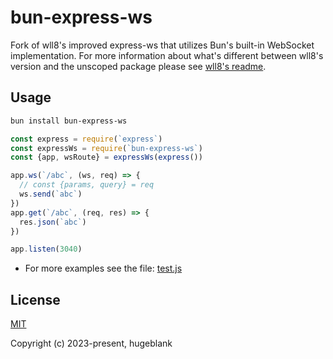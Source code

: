# bun-express-ws
Fork of wll8's improved express-ws that utilizes Bun's built-in WebSocket implementation. For more information about what's different between wll8's version and the unscoped package please see [wll8's readme](https://github.com/wll8/express-ws#readme).


## Usage

``` sh
bun install bun-express-ws
```

``` js
const express = require(`express`)
const expressWs = require(`bun-express-ws`)
const {app, wsRoute} = expressWs(express())

app.ws(`/abc`, (ws, req) => {
  // const {params, query} = req
  ws.send(`abc`)
})
app.get(`/abc`, (req, res) => {
  res.json(`abc`)
})

app.listen(3040)
```

- For more examples see the file: [test.js](https://github.com/hugeblank/express-ws/blob/ad35c6156aed4f8d195214784ad903f22ce84536/test/index.test.ts#L15)

## License
[MIT](https://opensource.org/licenses/MIT)

Copyright (c) 2023-present, hugeblank